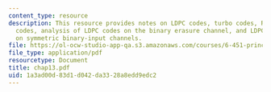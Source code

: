 ```yaml
---
content_type: resource
description: This resource provides notes on LDPC codes, turbo codes, Repeat-accumulate
  codes, analysis of LDPC codes on the binary erasure channel, and LDPC code analysis
  on symmetric binary-input channels.
file: https://ol-ocw-studio-app-qa.s3.amazonaws.com/courses/6-451-principles-of-digital-communication-ii-spring-2005/1a3ad00d83d1d042da3328a8edd9edc2_chap13.pdf
file_type: application/pdf
resourcetype: Document
title: chap13.pdf
uid: 1a3ad00d-83d1-d042-da33-28a8edd9edc2
---
```

